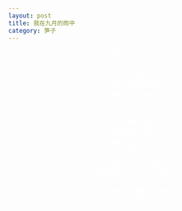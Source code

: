 ```yaml
---
layout: post
title: 我在九月的雨中
category: 笋子
---
```


<center><font color="#fff">
我在九月的雨中<br>
弄湿了一只鞋子<br>
和另一只鞋子<br>
以及一袭乳色裙摆<br>
你问我什么时候回家<br>
雨就又大了起来<br>
<br>
冲洗中的世界<br>
蒙着雾色的恍惚<br>
倒影在街道的灯盏<br>
是岁月燃皱的衣衫<br>
青菜，肉，米饭<br>
你陈述豆子和豆子的语言<br>
<br>
一只孤单的空着肚子的饭盒<br>
搁浅在红树林的海边<br>
<br>
<br>
</font>
</center>
